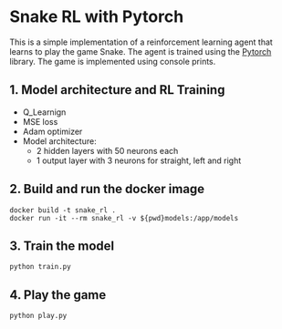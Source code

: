 # Snake RL with Pytorch 

This is a simple implementation of a reinforcement learning agent that learns to play the game Snake. The agent is trained using the [Pytorch](https://pytorch.org/) library. The game is implemented using console prints.

## 1. Model architecture and RL Training 
- Q_Learnign 
- MSE loss
- Adam optimizer
- Model architecture:
    - 2 hidden layers with 50 neurons each
    - 1 output layer with 3 neurons for straight, left and right


## 2. Build and run the docker image

```console 
docker build -t snake_rl .
docker run -it --rm snake_rl -v ${pwd}models:/app/models
```

## 3. Train the model

```console
python train.py
```

## 4. Play the game

```console
python play.py
```
